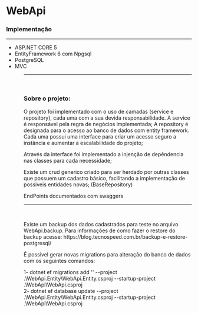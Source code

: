 # WebApi

<h3> Implementação </h3>
<hr/>
  <ul>
  <li>ASP.NET CORE 5</li>
  <li>EntityFramework 6 com Npgsql</li>
  <li>PostgreSQL</li>
  <li>MVC</li>
<ul/>
<hr/><br/>
    
<h3> Sobre o projeto: </h3>
    <p> O projeto foi implementado com o uso de camadas (service e repository), cada uma com a sua devida responsabilidade. A service é responsável pela regra de negócios implementada; A repository é designada para o acesso ao banco de dados com entity framework. Cada uma possui uma interface para criar um acesso seguro a instância e aumentar a escalabilidade do projeto;</p>
    <p> Através da interface foi implementado a injenção de depêndencia nas classes para cada necessidade;</p>
    <p> Existe um crud generico criado para ser herdado por outras classes que possuem um cadastro básico, facilitando a implementação de possiveis entidades novas; (BaseRepository)</p>
    <p> EndPoints documentados com swaggers</p>
  <hr/><br/>
    <p> Existe um backup dos dados cadastrados para teste no arquivo WebApi.backup. Para informações de como fazer o restore do backup acesse:
 https://blog.tecnospeed.com.br/backup-e-restore-postgresql/ </p>
  <p> É possivel gerar novas migrations para alteração do banco de dados com os seguintes comandos: </p>
   <p>
   1- dotnet ef migrations add '<Nome da migration>' --project .\WebApi.Entity\WebApi.Entity.csproj --startup-project .\WebApi\WebApi.csproj<br/>
   2- dotnet ef database update --project .\WebApi.Entity\WebApi.Entity.csproj --startup-project .\WebApi\WebApi.csproj
  </p>


